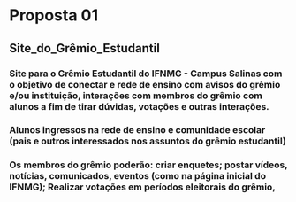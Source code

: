 # Proposta 01

## Site_do_Grêmio_Estudantil

### Site para o Grêmio Estudantil do IFNMG - Campus Salinas com o objetivo de conectar e rede de ensino com avisos do grêmio e/ou instituição, interações com membros do grêmio com alunos a fim de tirar dúvidas, votações e outras interações.

### 

### Alunos ingressos na rede de ensino e comunidade escolar (pais e outros interessados nos assuntos do grêmio estudantil)

### Os membros do grêmio poderão: criar enquetes; postar vídeos, notícias, comunicados, eventos (como na página inicial do IFNMG); Realizar votações em períodos eleitorais do grêmio, 